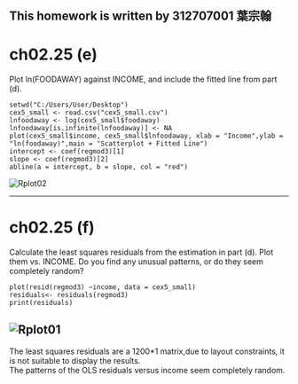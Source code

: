 #
## This homework is written by 312707001 葉宗翰
# ch02.25 (e)
Plot ln(FOODAWAY) against INCOME, and include the fitted line from part (d).
```
setwd("C:/Users/User/Desktop")
cex5_small <- read.csv("cex5_small.csv")
lnfoodaway <- log(cex5_small$foodaway)
lnfoodaway[is.infinite(lnfoodaway)] <- NA
plot(cex5_small$income, cex5_small$lnfoodaway, xlab = "Income",ylab = "ln(foodaway)",main = "Scatterplot + Fitted Line")
intercept <- coef(regmod3)[1]
slope <- coef(regmod3)[2]
abline(a = intercept, b = slope, col = "red")
```
![Rplot02](https://github.com/HWTeng-Course/202402-FinEco/assets/150407278/ea070fcf-5471-40f5-9bc0-dec7ac9b3d0c)


---
# ch02.25 (f)
Calculate the least squares residuals from the estimation in part (d). Plot them vs. INCOME. 
Do you find any unusual patterns, or do they seem completely random?
```
plot(resid(regmod3) ~income, data = cex5_small)
residuals<- residuals(regmod3)
print(residuals)
```
![Rplot01](https://github.com/HWTeng-Course/202402-FinEco/assets/150407278/98827e1e-067f-41e1-9468-a4cd84454db2)
---
The least squares residuals are a 1200*1 matrix,due to layout constraints, it is not suitable to display the results.\
The patterns of the OLS residuals versus income seem completely random.
